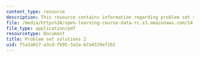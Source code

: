 ```yaml
---
content_type: resource
description: This resource contains information regarding problem set solutions 2.
file: /media/https%3A/open-learning-course-data-rc.s3.amazonaws.com/14-471-public-economics-i-fall-2012/f5a3a027a3cdfb953a2ab7a4529ef2b2_MIT14_471F12_pset2_sol.pdf
file_type: application/pdf
resourcetype: Document
title: Problem set solutions 2
uid: f5a3a027-a3cd-fb95-3a2a-b7a4529ef2b2
---
```

